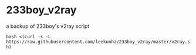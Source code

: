 # 233boy_v2ray
a backup of 233boy's v2ray script

`bash <(curl -s -L https://raw.githubusercontent.com/leekunha/233boy_v2ray/master/v2ray.sh)`
